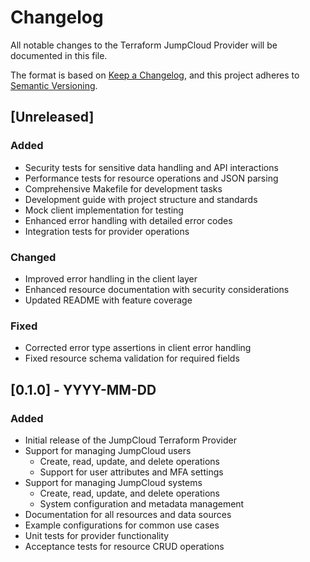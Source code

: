 # Changelog

All notable changes to the Terraform JumpCloud Provider will be documented in this file.

The format is based on [Keep a Changelog](https://keepachangelog.com/en/1.0.0/),
and this project adheres to [Semantic Versioning](https://semver.org/spec/v2.0.0.html).

## [Unreleased]

### Added
- Security tests for sensitive data handling and API interactions
- Performance tests for resource operations and JSON parsing
- Comprehensive Makefile for development tasks
- Development guide with project structure and standards
- Mock client implementation for testing
- Enhanced error handling with detailed error codes
- Integration tests for provider operations

### Changed
- Improved error handling in the client layer
- Enhanced resource documentation with security considerations
- Updated README with feature coverage

### Fixed
- Corrected error type assertions in client error handling
- Fixed resource schema validation for required fields

## [0.1.0] - YYYY-MM-DD

### Added
- Initial release of the JumpCloud Terraform Provider
- Support for managing JumpCloud users
  - Create, read, update, and delete operations
  - Support for user attributes and MFA settings
- Support for managing JumpCloud systems
  - Create, read, update, and delete operations
  - System configuration and metadata management
- Documentation for all resources and data sources
- Example configurations for common use cases
- Unit tests for provider functionality
- Acceptance tests for resource CRUD operations 